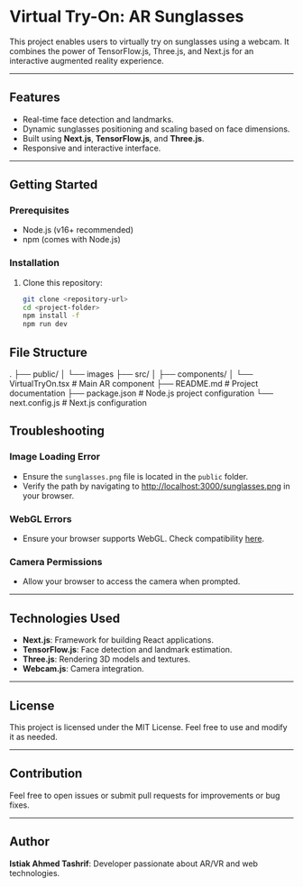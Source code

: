 # Virtual Try-On: AR Sunglasses

This project enables users to virtually try on sunglasses using a webcam. It combines the power of TensorFlow.js, Three.js, and Next.js for an interactive augmented reality experience.

---

## Features

- Real-time face detection and landmarks.
- Dynamic sunglasses positioning and scaling based on face dimensions.
- Built using **Next.js**, **TensorFlow.js**, and **Three.js**.
- Responsive and interactive interface.

---

## Getting Started

### Prerequisites

- Node.js (v16+ recommended)
- npm (comes with Node.js)

### Installation

1. Clone this repository:

   ```bash
   git clone <repository-url>
   cd <project-folder>
   npm install -f
   npm run dev

   ```

## File Structure

.
├── public/
│ └── images
├── src/
│ ├── components/
│ └── VirtualTryOn.tsx # Main AR component
├── README.md # Project documentation
├── package.json # Node.js project configuration
└── next.config.js # Next.js configuration

## Troubleshooting

### Image Loading Error

- Ensure the `sunglasses.png` file is located in the `public` folder.
- Verify the path by navigating to [http://localhost:3000/sunglasses.png](http://localhost:3000/sunglasses.png) in your browser.

### WebGL Errors

- Ensure your browser supports WebGL. Check compatibility [here](https://get.webgl.org/).

### Camera Permissions

- Allow your browser to access the camera when prompted.

---

## Technologies Used

- **Next.js**: Framework for building React applications.
- **TensorFlow.js**: Face detection and landmark estimation.
- **Three.js**: Rendering 3D models and textures.
- **Webcam.js**: Camera integration.

---

## License

This project is licensed under the MIT License. Feel free to use and modify it as needed.

---

## Contribution

Feel free to open issues or submit pull requests for improvements or bug fixes.

---

## Author

**Istiak Ahmed Tashrif**: Developer passionate about AR/VR and web technologies.
